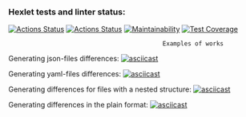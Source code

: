 ### Hexlet tests and linter status:
[![Actions Status](https://github.com/Andrey-Barinov/python-project-50/actions/workflows/hexlet-check.yml/badge.svg)](https://github.com/Andrey-Barinov/python-project-50/actions)
[![Actions Status](https://github.com/Andrey-Barinov/python-project-50/actions/workflows/pyci.yml/badge.svg)](https://github.com/Andrey-Barinov/python-project-50/actions)
[![Maintainability](https://api.codeclimate.com/v1/badges/e560c5cf20c2959f3e7b/maintainability)](https://codeclimate.com/github/Andrey-Barinov/python-project-50/maintainability)
[![Test Coverage](https://api.codeclimate.com/v1/badges/e560c5cf20c2959f3e7b/test_coverage)](https://codeclimate.com/github/Andrey-Barinov/python-project-50/test_coverage)

                                               Examples of works
Generating json-files differences:
[![asciicast](https://asciinema.org/a/LnwkcRVTfoS43RbEOqhAnozIp.svg)](https://asciinema.org/a/LnwkcRVTfoS43RbEOqhAnozIp)

Generating yaml-files differences:
[![asciicast](https://asciinema.org/a/ohcbHOXT2WhCGIAQAWwtyLdzW.svg)](https://asciinema.org/a/ohcbHOXT2WhCGIAQAWwtyLdzW)

Generating differences for files with a nested structure:
[![asciicast](https://asciinema.org/a/LfbS4z5jPVR5kEwyYDM2jgGTt.svg)](https://asciinema.org/a/LfbS4z5jPVR5kEwyYDM2jgGTt)

Generating differences in the plain format:
[![asciicast](https://asciinema.org/a/TVsU1itYrd9SYIWPHs1xJtjzi.svg)](https://asciinema.org/a/TVsU1itYrd9SYIWPHs1xJtjzi)
